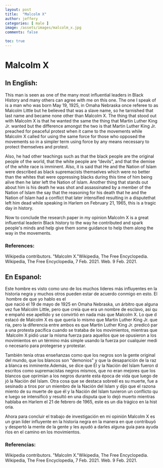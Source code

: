 ```yaml
---
layout: post
title:  "Malcolm X"
author: jeffery
categories: [ male ]
image: /assets/images/malcolm_x.jpg
comments: false

toc: true
---
```

<!-- English Section -->
# Malcolm X

## In English: 
This man is seen as one of the many most influential leaders in Black History and many others can agree with me on this one. The one I speak of is a man who was born  May 19, 1925, in Omaha Nebraska once referee to as Malcolm Little but he believed that was a slave name, so he tarnished that last name and became none other than Malcolm X. The thing that stood out with Malcolm X is that he wanted the same the thing that Martin Luther King Jr. wanted but the difference amongst the two is that Martin Luther King Jr. preached for peaceful protest when it came to the movements while Malcolm X called for using the same force for those who opposed the movements so in a simpler term using force by any means necessary to protect themselves and protest.       

Also, he had other teachings such as that the black people are the original people of the world, that the white people are “devils”, and that the demise of the white race is imminent. Also, it is said that He and the Nation of Islam were described as black supremacists themselves which were no better than the whites that were oppressing blacks during this time of him being alive then he later left the Nation of Islam. Another thing that stands out about him is his death he was shot and assassinated by a member of the Nation of Islam the say that the reasoning for his death that he and the Nation of Islam had a conflict that later intensified resulting in a disputethat left him dead while speaking in Harlem on February 21, 1965, this is a tragic day in history.

Now to conclude the research paper in my opinion Malcolm X is a great influential leaderin Black history to the way he contributed and spark people's minds and help give them some guidance to help them along the way in the movements.

### References:
Wikipedia contributors. "Malcolm X."Wikipedia, The Free Encyclopedia. Wikipedia, The Free Encyclopedia, 7 Feb. 2021. Web. 9 Feb. 2021.

<!-- Spanish Section -->
## En Espanol:
Este hombre es visto como uno de los muchos líderes más influyentes en la historia negra y muchos otros pueden estar de acuerdo conmigo en esto. El hombre de que yo hablo es el que nació el 19 de mayo de 1925 en Omaha Nebraska, un árbitro que algunavez fue Malcolm Little, pero que creía que era un nombre de esclavo, así que empañó ese apellido y se convirtió en nada más que Malcolm X. Lo que destacó de Malcolm X es que quería lo mismo que Martin Luther King Jr. quería, pero la diferencia entre ambos es que Martin Luther King Jr. predicó para una protesta pacífica cuando se trataba de los movimientos, mientras que Malcolm X pidió usar la misma fuerza para aquellos que se opusieron a los movimientos en un término más simple usando la fuerza por cualquier medio necesario para protegerse y protestar.

También tenía otras enseñanzas como que los negros son la gente original del mundo, que los blancos son "demonios" y que la desaparición de la raza blanca es inminente.Además, se dice que Él y la Nación del Islam fueron descritos como supremacistas negros mismos, que no eran mejores que los blancos que oprimían a los negros durante esta época de vida que luego dejó la Nación del Islam. Otra cosa que se destaca sobreél es su muerte, fue asesinado a tiros por un miembro de la Nación del Islam y dijo que el razonamiento de su muerte de que él y la Nación del Islam tuvieron un conflicto que luego se intensificó y resultó en una disputa que lo dejó muerto mientras hablaba en Harlem el 21 de febrero de 1965, este es un día trágico en la historia. 

Ahora para concluir el trabajo de investigación en mi opinión Malcolm X es un gran líder influyente en la historia negra en la manera en que contribuyó y despertó la mente de la gente y les ayudó a darles alguna guía para ayudarlos en el camino en los movimientos.

### Referencias:
Wikipedia contributors. "Malcolm X."Wikipedia, The Free Encyclopedia. Wikipedia, The Free Encyclopedia, 7 Feb. 2021. Web. 9 Feb. 2021.